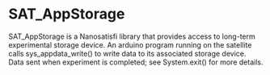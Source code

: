 SAT_AppStorage
==========

SAT_AppStorage is a Nanosatisfi library that provides access to long-term experimental storage device.
An arduino program running on the satellite calls sys_appdata_write() to write data to its
associated storage device.  Data sent when experiment is completed; see System.exit()
for more details.


